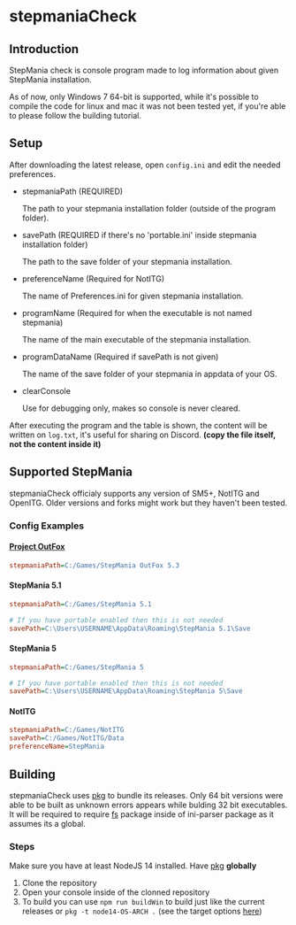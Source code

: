 # stepmaniaCheck

## Introduction

StepMania check is console program made to log information about given StepMania installation.

As of now, only Windows 7 64-bit is supported, while it's possible to compile the code for linux and mac it was not been tested yet, if you're able to please follow the building tutorial.

## Setup

After downloading the latest release, open `config.ini` and edit the needed preferences.

- stepmaniaPath (REQUIRED)

    The path to your stepmania installation folder (outside of the program folder).

- savePath (REQUIRED if there's no 'portable.ini' inside stepmania installation folder)

    The path to the save folder of your stepmania installation.

- preferenceName (Required for NotITG)

    The name of Preferences.ini for given stepmania installation.

- programName (Required for when the executable is not named stepmania)

    The name of the main executable of the stepmania installation.

- programDataName (Required if savePath is not given)

    The name of the save folder of your stepmania in appdata of your OS.

- clearConsole

    Use for debugging only, makes so console is never cleared.

After executing the program and the table is shown, the content will be written on `log.txt`, it's useful for sharing on Discord. **(copy the file itself, not the content inside it)**
## Supported StepMania

stepmaniaCheck officialy supports any version of SM5+, NotITG and OpenITG. Older versions and forks might work but they haven't been tested.

### Config Examples

#### [Project OutFox](https://projectmoon.dance/)

```Ini
stepmaniaPath=C:/Games/StepMania OutFox 5.3
```

#### StepMania 5.1

```Ini
stepmaniaPath=C:/Games/StepMania 5.1

# If you have portable enabled then this is not needed
savePath=C:\Users\USERNAME\AppData\Roaming\StepMania 5.1\Save
```

#### StepMania 5

```Ini
stepmaniaPath=C:/Games/StepMania 5

# If you have portable enabled then this is not needed
savePath=C:\Users\USERNAME\AppData\Roaming\StepMania 5\Save
```
#### NotITG

```Ini
stepmaniaPath=C:/Games/NotITG
savePath=C:/Games/NotITG/Data
preferenceName=StepMania
```

## Building

stepmaniaCheck uses [pkg](https://www.npmjs.com/package/pkg) to bundle its releases. Only 64 bit versions were able to be built as unknown errors appears while bulding 32 bit executables. It will be required to require [fs](https://nodejs.org/api/fs.html) package inside of ini-parser package as it assumes its a global.
### Steps

Make sure you have at least NodeJS 14 installed.
Have [pkg](https://www.npmjs.com/package/pkg) **globally**

1. Clone the repository
2. Open your console inside of the clonned repository
3. To build you can use `npm run buildWin` to build just like the current releases or `pkg -t node14-OS-ARCH .` (see the target options [here](https://github.com/nodejs/node/blob/HEAD/BUILDING.md#platform-list))